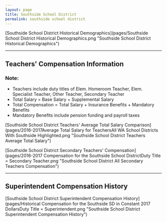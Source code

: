 ```yaml
---
layout: page
title: Southside School District
permalink: southside school district
---
```



[Southside School District Historical Demographics](pages/Southside School District Historical Demographics.png "Southside School District Historical Demographics")

___

## Teachers' Compensation Information
### Note:
- Teachers include duty titles of Elem. Homeroom Teacher, Elem. Specialist Teacher, Other Teacher, Secondary Teacher
- Total Salary = Base Salary + Supplemental Salary
- Total Compensation = Total Salary + Insurance Benefits + Mandatory Benefits
- Mandatory Benefits include pension funding and payroll taxes

[Southside School District Teachers' Average Total Salary Comparison](pages/2016-2017Average Total Salary for TeachersAll WA School Districts With Southside Highlighted.png "Southside School District Teachers Average Total Salary")

[Southside School District Secondary Teachers' Compensation](pages/2016-2017 Compensation for the Southside School DistrictDuty Title = Secondary Teacher.png "Southside School District All Secondary Teachers Compensation")


___

## Superintendent Compensation History

[Southside School District Superintendent Compensation History](pages/Historical Compensation for the Southside SD in Constant 2017 DollarsDuty Title = Superintendent.png "Southside School District Superintendent Compensation History")

